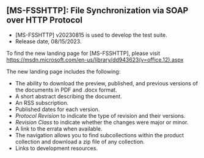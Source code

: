 ## [MS-FSSHTTP]: File Synchronization via SOAP over HTTP Protocol
- [MS-FSSHTTP] v20230815 is used to develop the test suite.
- Release date, 08/15/2023.

To find the new landing page for [MS-FSSHTTP], please visit https://msdn.microsoft.com/en-us/library/dd943623(v=office.12).aspx

The new landing page includes the following:
- The ability to download the preview, published, and previous versions of the documents in PDF and .docx format.
- A short abstract describing the document.
- An RSS subscription.
- Published dates for each version.
- *Protocol Revision* to indicate the type of revision and their versions.
- *Revision Class* to indicate whether the changes were major or minor.
- A link to the errata when available.
- The navigation allows you to find subcollections within the product collection and download a zip file of any collection.
- Links to development resources.
